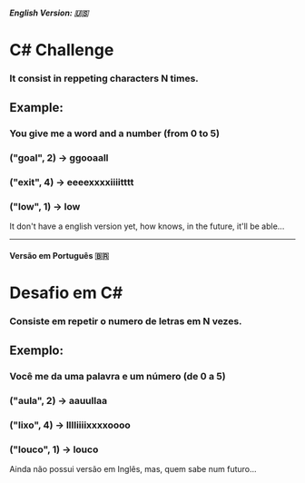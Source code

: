 ##### English Version: 🇺🇸
# C# Challenge
### It consist in reppeting characters N times.
## Example:
### You give me a word and a number (from 0 to 5)
### ("goal", 2) -> ggooaall
### ("exit", 4) -> eeeexxxxiiiitttt
### ("low", 1) -> low

It don't have a english version yet, how knows, in the future, it'll be able...

<hr/>

#### Versão em Português 🇧🇷
# Desafio em C#
### Consiste em repetir o numero de letras em N vezes.
## Exemplo:
### Você me da uma palavra e um número (de 0 a 5)
### ("aula", 2) -> aauullaa
### ("lixo", 4) -> lllliiiixxxxoooo
### ("louco", 1) -> louco

Ainda não possui versão em Inglês, mas, quem sabe num futuro...
